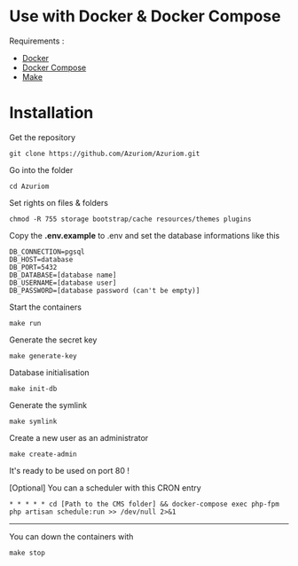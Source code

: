 # Use with Docker & Docker Compose
Requirements :
- [Docker](https://docs.docker.com/engine/install/)
- [Docker Compose](https://docs.docker.com/compose/install/)
- [Make](https://en.wikipedia.org/wiki/Make_(software))

# Installation

Get the repository
```
git clone https://github.com/Azuriom/Azuriom.git
```

Go into the folder
```
cd Azuriom
```

Set rights on files & folders
```
chmod -R 755 storage bootstrap/cache resources/themes plugins
```

Copy the **.env.example** to .env and set the database informations like this
```
DB_CONNECTION=pgsql
DB_HOST=database
DB_PORT=5432
DB_DATABASE=[database name]
DB_USERNAME=[database user]
DB_PASSWORD=[database password (can't be empty)]
```

Start the containers
```
make run
```

Generate the secret key
```
make generate-key
```

Database initialisation
```
make init-db
```

Generate the symlink
```
make symlink
```

Create a new user as an administrator
```
make create-admin
```

It's ready to be used on port 80 !

[Optional]
You can a scheduler with this CRON entry
```
* * * * * cd [Path to the CMS folder] && docker-compose exec php-fpm php artisan schedule:run >> /dev/null 2>&1
```

---
You can down the containers with
```
make stop
```